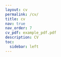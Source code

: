 ```yaml
---
layout: cv
permalink: /cv/
title: cv
nav: true
nav_order: 7
cv_pdf: example_pdf.pdf
description: CV
toc:
  sidebar: left
---
```


